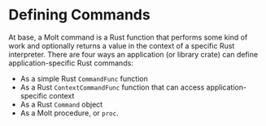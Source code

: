 # Defining Commands

At base, a Molt command is a Rust function that performs some kind of work and optionally
returns a value in the context of a specific Rust interpreter.  There are four ways an
application (or library crate) can define application-specific Rust commands:

* As a simple Rust `CommandFunc` function
* As a Rust `ContextCommandFunc` function that can access application-specific context
* As a Rust `Command` object
* As a Molt procedure, or `proc`.
